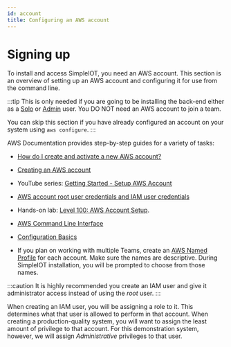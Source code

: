 ```yaml
---
id: account
title: Configuring an AWS account
---
```


# Signing up

To install and access SimpleIOT, you need an AWS account. This section is an overview of setting up an AWS account and configuring it for use from the command line.

:::tip
This is only needed if you are going to be installing the back-end either as a [Solo](solo) or [Admin](admin) user. You DO NOT need an AWS account to join a team.

You can skip this section if you have already configured an account on your system using `aws configure`.
:::

AWS Documentation provides step-by-step guides for a variety of tasks:

- [How do I create and activate a new AWS account?](https://aws.amazon.com/premiumsupport/knowledge-center/create-and-activate-aws-account/)

- [Creating an AWS account](https://docs.aws.amazon.com/accounts/latest/reference/manage-acct-creating.html)

- YouTube series: [Getting Started - Setup AWS Account](https://www.youtube.com/playlist?list=PLIUhw5xEbE-UIt62T_qb8l-sf3eft5M4F)

- [AWS account root user credentials and IAM user credentials](https://docs.aws.amazon.com/general/latest/gr/root-vs-iam.html) 

- Hands-on lab: [Level 100: AWS Account Setup](https://www.wellarchitectedlabs.com/cost/100_labs/100_1_aws_account_setup/).

- [AWS Command Line Interface](https://docs.aws.amazon.com/cli/latest/userguide/cli-chap-welcome.html)

- [Configuration Basics](https://docs.aws.amazon.com/cli/latest/userguide/cli-configure-quickstart.html)

- If you plan on working with multiple Teams, create an [AWS Named Profile](https://docs.aws.amazon.com/cli/latest/userguide/cli-configure-profiles.html) for each account. Make sure the names are descriptive. During SimpleIOT installation, you will be prompted to choose from those names.

:::caution
It is highly recommended you create an IAM user and give it administrator access instead of using the _root_ user.
:::

When creating an IAM user, you will be assigning a role to it. This determines what that user is allowed to perform in that account. When creating a production-quality system, you will want to assign the least amount of privilege to that account. For this demonstration system, however, we will assign _Administrative_ privileges to that user.


